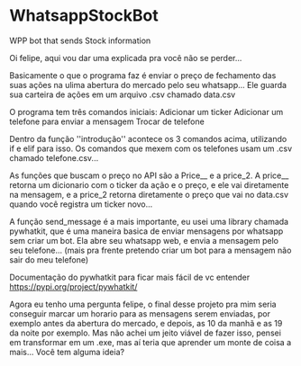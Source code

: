 # WhatsappStockBot
WPP bot that sends Stock information

Oi felipe, aqui vou dar uma explicada pra você não se perder...

Basicamente o que o programa faz é enviar o preço de fechamento das suas ações na ulima abertura do mercado pelo seu whatsapp... Ele guarda sua carteira de ações em um arquivo .csv chamado data.csv

O programa tem três comandos iniciais:
Adicionar um ticker
Adicionar um telefone para enviar a mensagem
Trocar de telefone

Dentro da função ''introdução'' acontece os 3 comandos acima, utilizando if e elif para isso. Os comandos que mexem com os telefones usam um .csv chamado telefone.csv...

As funções que buscam o preço no API são a Price__ e a price_2. A price__ retorna um dicionario com o ticker da ação e o preço, e ele vai diretamente na mensagem, e a price_2 retorna diretamente o preço que vai no data.csv quando você registra um ticker novo...

A função send_message é a mais importante, eu usei uma library chamada pywhatkit, que é uma maneira basica de enviar mensagens por whatsapp sem criar um bot. Ela abre seu whatsapp web, e envia a mensagem pelo seu telefone... (mais pra frente pretendo criar um bot para a mensagem não sair do meu telefone)

Documentação do pywhatkit para ficar mais fácil de vc entender https://pypi.org/project/pywhatkit/

Agora eu tenho uma pergunta felipe, o final desse projeto pra mim seria conseguir marcar um horario para as mensagens serem enviadas, por exemplo antes da abertura do mercado, e depois, as 10 da manhã e as 19 da noite por exemplo. Mas não achei um jeito viável de fazer isso, pensei em transformar em um .exe, mas aí teria que aprender um monte de coisa a mais... Você tem alguma ideia?
